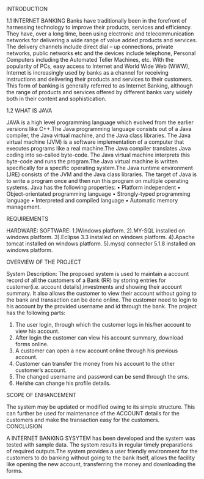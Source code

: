 INTRODUCTION

1.1 INTERNET BANKING
Banks have traditionally been in the forefront of harnessing technology to improve their products, services and efficiency. They have, over a long time, been using electronic and telecommunication networks for delivering a wide range of value added products and services. The delivery channels include direct dial – up connections, private networks, public networks etc and the devices include telephone, Personal Computers including the Automated Teller Machines, etc. With the popularity of PCs, easy access to Internet and World Wide Web (WWW), Internet is increasingly used by banks as a channel for receiving instructions and delivering their products and services to their customers. This form of banking is generally referred to as Internet Banking, although the range of products and services offered by different banks vary widely both in their content and sophistication.

1.2 WHAT IS JAVA

JAVA is a high level programming language which evolved from the earlier versions like C++.The Java programming language consists out of a Java compiler, the Java virtual machine, and the Java class libraries. The Java virtual machine (JVM) is a software implementation of a computer that executes programs like a real machine.The Java compiler translates Java coding into so-called byte-code. The Java virtual machine interprets this byte-code and runs the program.The Java virtual machine is written specifically for a specific operating system.The Java runtime environment (JRE) consists of the JVM and the Java class libraries. The target of Java is to write a program once and then run this program on multiple operating systems.
Java has the following properties:
•	Platform independent
•	Object-orientated programming language
•	Strongly-typed programming language
•	Interpreted and compiled language
•	Automatic memory management.



REQUIREMENTS

HARDWARE:
SOFTWARE:
1.)Windows platform.
2).MY-SQL  installed on windows platform.
3).Eclipse 3.3 installed on windows platform.
4).Apache tomcat installed on windows platform.
5).mysql connector 5.1.8 installed on windows platform.
			









OVERVIEW OF THE PROJECT 

System Description:
The proposed system is used to maintain a account record of all the customers of a Bank (RR)  by storing entries for customer(i.e. account details),investments and showing their account summary. It also allows the customer to view their account without going to the bank and transaction can be done online.
The customer need to login to his account by the provided username and id through the bank.
The project has the following parts:
1.	The user login, through which the customer logs in his/her account to view his account.
2.	After login the customer can view his account summary, download forms online.
3.	A customer can open a new account online through his previous account.
4.	Customer can transfer the money from his account to the other customer’s account.
5.	The changed username and password can be send through the sms.
6.	He/she can change his profile details.
 




SCOPE OF ENHANCEMENT

The system may be updated or modified  owing to its simple structure. This can further be used for maintenance of the ACCOUNT details for the customers and make the transaction easy for the customers.
 
  					 CONCLUSION

A INTERNET BANKING SYSYTEM has been developed and the system was tested with sample data.
The system results in regular timely preparations of required outputs.The system provides a user friendly environment for the customers to do banking without going to the bank itself, allows the facility like opening the new account, transferring the money and downloading the forms.
	



